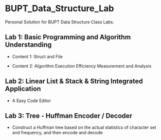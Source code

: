 # BUPT_Data_Structure_Lab

Personal Solution for BUPT Data Structure Class Labs.

## Lab 1: Basic Programming and Algorithm Understanding

- Content 1: Struct and File

- Content 2: Algorithm Execution Efficiency Measurement and Analysis

## Lab 2: Linear List & Stack & String Integrated Application

- A Easy Code Editor

## Lab 3: Tree - Huffman Encoder / Decoder

- Construct a Huffman tree based on the actual statistics of character set and frequency, and then encode and decode
